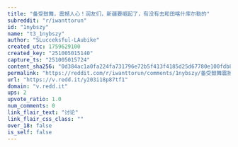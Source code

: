 ```yaml
---
title: "备受鼓舞，震撼人心！润友们，新疆要崛起了，有没有去和田喀什库尔勒的"
subreddit: "r/iwanttorun"
id: "1nybszy"
name: "t3_1nybszy"
author: "SLucceksful-LAubike"
created_utc: 1759629100
created_key: "251005015140"
capture_ts: "251005015724"
content_sha256: "0d384ac1a0fa224fa731796e72b5f413f4185d25d67780e100fdb823d799c920"
permalink: "https://reddit.com/r/iwanttorun/comments/1nybszy/备受鼓舞震撼人心润友们新疆要崛起了有没有去和田喀什库尔勒的/"
url: "https://v.redd.it/y203i18p87tf1"
domain: "v.redd.it"
ups: 2
upvote_ratio: 1.0
num_comments: 0
link_flair_text: "讨论"
link_flair_css_class: ""
over_18: false
is_self: false
---
```


